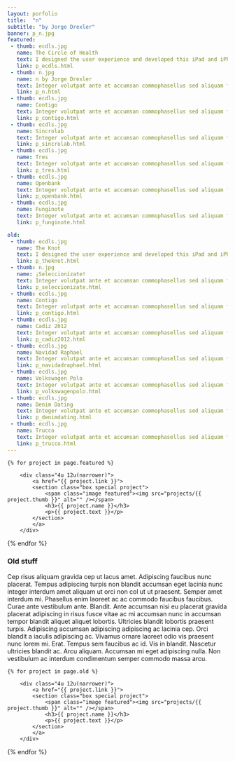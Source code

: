 ```yaml
---
layout: porfolio
title:  "n"
subtitle: "by Jorge Drexler"
banner: p_n.jpg
featured:
 - thumb: ecdls.jpg
   name: The Circle of Health
   text: I designed the user experience and developed this iPad and iPhone app for the treatment and prevention of cardiovascular diseases.
   link: p_ecdls.html
 - thumb: n.jpg
   name: n by Jorge Drexler
   text: Integer volutpat ante et accumsan commophasellus sed aliquam feugiat lorem aliquet ut enim rutrum phasellus iaculis accumsan dolore magna aliquam veroeros.
   link: p_n.html
 - thumb: ecdls.jpg
   name: Contigo
   text: Integer volutpat ante et accumsan commophasellus sed aliquam feugiat lorem aliquet ut enim rutrum phasellus iaculis accumsan dolore magna aliquam veroeros.
   link: p_contigo.html
 - thumb: ecdls.jpg
   name: Sincrolab
   text: Integer volutpat ante et accumsan commophasellus sed aliquam feugiat lorem aliquet ut enim rutrum phasellus iaculis accumsan dolore magna aliquam veroeros.
   link: p_sincrolab.html
 - thumb: ecdls.jpg
   name: Tres
   text: Integer volutpat ante et accumsan commophasellus sed aliquam feugiat lorem aliquet ut enim rutrum phasellus iaculis accumsan dolore magna aliquam veroeros.
   link: p_tres.html
 - thumb: ecdls.jpg
   name: Openbank
   text: Integer volutpat ante et accumsan commophasellus sed aliquam feugiat lorem aliquet ut enim rutrum phasellus iaculis accumsan dolore magna aliquam veroeros.
   link: p_openbank.html
 - thumb: ecdls.jpg
   name: Funginote
   text: Integer volutpat ante et accumsan commophasellus sed aliquam feugiat lorem aliquet ut enim rutrum phasellus iaculis accumsan dolore magna aliquam veroeros.
   link: p_funginote.html

old:
 - thumb: ecdls.jpg
   name: The Knot
   text: I designed the user experience and developed this iPad and iPhone app for the treatment and prevention of cardiovascular diseases.
   link: p_theknot.html
 - thumb: n.jpg
   name: ¡Seleccionízate!
   text: Integer volutpat ante et accumsan commophasellus sed aliquam feugiat lorem aliquet ut enim rutrum phasellus iaculis accumsan dolore magna aliquam veroeros.
   link: p_seleccionizate.html
 - thumb: ecdls.jpg
   name: Contigo
   text: Integer volutpat ante et accumsan commophasellus sed aliquam feugiat lorem aliquet ut enim rutrum phasellus iaculis accumsan dolore magna aliquam veroeros.
   link: p_contigo.html
 - thumb: ecdls.jpg
   name: Cadiz 2012
   text: Integer volutpat ante et accumsan commophasellus sed aliquam feugiat lorem aliquet ut enim rutrum phasellus iaculis accumsan dolore magna aliquam veroeros.
   link: p_cadiz2012.html      
 - thumb: ecdls.jpg
   name: Navidad Raphael
   text: Integer volutpat ante et accumsan commophasellus sed aliquam feugiat lorem aliquet ut enim rutrum phasellus iaculis accumsan dolore magna aliquam veroeros.
   link: p_navidadraphael.html    
 - thumb: ecdls.jpg
   name: Volkswagen Polo
   text: Integer volutpat ante et accumsan commophasellus sed aliquam feugiat lorem aliquet ut enim rutrum phasellus iaculis accumsan dolore magna aliquam veroeros.
   link: p_volkswagenpolo.html  
 - thumb: ecdls.jpg
   name: Denim Dating
   text: Integer volutpat ante et accumsan commophasellus sed aliquam feugiat lorem aliquet ut enim rutrum phasellus iaculis accumsan dolore magna aliquam veroeros.
   link: p_denimdating.html       
 - thumb: ecdls.jpg
   name: Trucco
   text: Integer volutpat ante et accumsan commophasellus sed aliquam feugiat lorem aliquet ut enim rutrum phasellus iaculis accumsan dolore magna aliquam veroeros.
   link: p_trucco.html                     
---
```


<div class="row">
	
	{% for project in page.featured %}

		<div class="4u 12u(narrower)">
			<a href="{{ project.link }}">
			<section class="box special project">
				<span class="image featured"><img src="projects/{{ project.thumb }}" alt="" /></span>
				<h3>{{ project.name }}</h3>
				<p>{{ project.text }}</p>
			</section>
			</a>
		</div>
  
  {% endfor %}      

</div>

<div class="box">						
	<h3>Old stuff</h3>
	<p>Cep risus aliquam gravida cep ut lacus amet. Adipiscing faucibus nunc placerat. Tempus adipiscing turpis non blandit accumsan eget lacinia nunc integer interdum amet aliquam ut orci non col ut ut praesent. Semper amet interdum mi. Phasellus enim laoreet ac ac commodo faucibus faucibus. Curae ante vestibulum ante. Blandit. Ante accumsan nisi eu placerat gravida placerat adipiscing in risus fusce vitae ac mi accumsan nunc in accumsan tempor blandit aliquet aliquet lobortis. Ultricies blandit lobortis praesent turpis. Adipiscing accumsan adipiscing adipiscing ac lacinia cep. Orci blandit a iaculis adipiscing ac. Vivamus ornare laoreet odio vis praesent nunc lorem mi. Erat. Tempus sem faucibus ac id. Vis in blandit. Nascetur ultricies blandit ac. Arcu aliquam. Accumsan mi eget adipiscing nulla. Non vestibulum ac interdum condimentum semper commodo massa arcu.</p>
</div>

<div class="row">
				
	{% for project in page.old %}

		<div class="4u 12u(narrower)">
			<a href="{{ project.link }}">
			<section class="box special project">
				<span class="image featured"><img src="projects/{{ project.thumb }}" alt="" /></span>
				<h3>{{ project.name }}</h3>
				<p>{{ project.text }}</p>
			</section>
			</a>
		</div>
  
  {% endfor %}  
</div>					